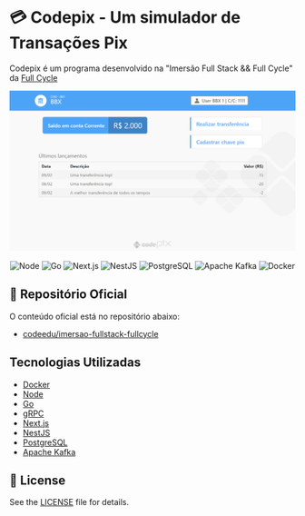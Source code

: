 # 💳 Codepix - Um simulador de Transações Pix

Codepix é um programa desenvolvido na "Imersão Full Stack && Full Cycle" da [Full Cycle](https://www.youtube.com/fullcycle)

<p align="center">
  <img src=".github/home-frontend.png" alt="Bank Interface" />
</p>

<p align="center">
  <img alt="Node" src="https://img.shields.io/badge/-Node.js-44475a?logo=node.js&logoColor=white" />
  <img alt="Go" src="https://img.shields.io/badge/-Go-44475a?logo=go&logoColor=white" />
  <img alt="Next.js" src="https://img.shields.io/badge/-Next.js-44475a?logo=next.js&logoColor=white" />
  <img alt="NestJS" src="https://img.shields.io/badge/-NestJS-44475a?logo=nestjs&logoColor=white" />
  <img alt="PostgreSQL" src="https://img.shields.io/badge/-PostgreSQL-44475a?logo=postgresql&logoColor=white" />
  <img alt="Apache Kafka" src="https://img.shields.io/badge/-Apache Kafka-44475a?logo=apache-kafka&logoColor=white" />
  <img alt="Docker" src="https://img.shields.io/badge/-Docker-44475a?logo=docker&logoColor=white" />
</p>

## 📂 Repositório Oficial

O conteúdo oficial está no repositório abaixo:
- [codeedu/imersao-fullstack-fullcycle](https://github.com/codeedu/imersao-fullstack-fullcycle)

## Tecnologias Utilizadas

* [Docker](https://www.docker.com/)
* [Node](https://nodejs.org/en/)
* [Go](https://golang.org/)
* [gRPC](https://grpc.io/)
* [Next.js](https://nextjs.org/)
* [NestJS](https://nestjs.com/)
* [PostgreSQL](https://www.postgresql.org/)
* [Apache Kafka](https://kafka.apache.org/)

## 📃 License

See the [LICENSE](LICENSE) file for details.
